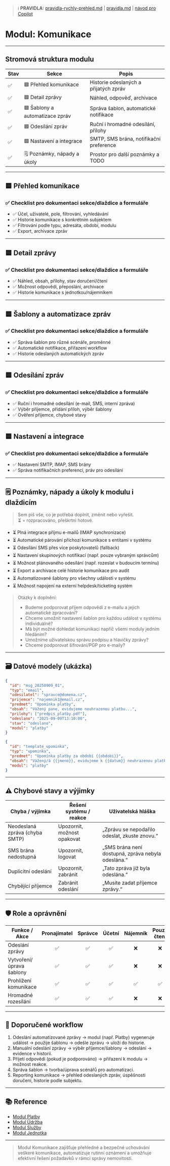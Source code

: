 > ℹ️ **PRAVIDLA:** [pravidla-rychly-prehled.md](./pravidla-rychly-prehled.md) | [pravidla.md](./pravidla.md) | [návod pro Copilot](./pravidla-pro-copilot.md)

# Modul: Komunikace

---

## Stromová struktura modulu

| Stav | Sekce | Popis |
|------|-------|-------|
| ✅   | 🟦 Přehled komunikace | Historie odeslaných a přijatých zpráv |
| ✅   | 🟦 Detail zprávy | Náhled, odpověď, archivace             |
| ✅   | 🟦 Šablony a automatizace zpráv | Správa šablon, automatické notifikace  |
| ✅   | 🟦 Odesílání zpráv | Ruční i hromadné odesílání, přílohy    |
| ✅   | 🟦 Nastavení a integrace | SMTP, SMS brána, notifikační preference|
| ✅   | 🗒️ Poznámky, nápady a úkoly | Prostor pro další poznámky a TODO       |

---

## 🟦 Přehled komunikace

### ✅ Checklist pro dokumentaci sekce/dlaždice a formuláře
- ✅ Účel, uživatelé, pole, filtrování, vyhledávání
- ✅ Historie komunikace s konkrétním subjektem
- ✅ Filtrování podle typu, adresáta, období, modulu
- ✅ Export, archivace zpráv

---

## 🟦 Detail zprávy

### ✅ Checklist pro dokumentaci sekce/dlaždice a formuláře
- ✅ Náhled, obsah, přílohy, stav doručení/čtení
- ✅ Možnost odpovědi, přeposlání, archivace
- ✅ Historie komunikace s jednotkou/nájemníkem

---

## 🟦 Šablony a automatizace zpráv

### ✅ Checklist pro dokumentaci sekce/dlaždice a formuláře
- ✅ Správa šablon pro různé scénáře, proměnné
- ✅ Automatické notifikace, přiřazení workflow
- ✅ Historie odeslaných automatických zpráv

---

## 🟦 Odesílání zpráv

### ✅ Checklist pro dokumentaci sekce/dlaždice a formuláře
- ✅ Ruční i hromadné odesílání (e-mail, SMS, interní zpráva)
- ✅ Výběr příjemce, přidání příloh, výběr šablony
- ✅ Ověření příjemce, chybové stavy

---

## 🟦 Nastavení a integrace

### ✅ Checklist pro dokumentaci sekce/dlaždice a formuláře
- ✅ Nastavení SMTP, IMAP, SMS brány
- ✅ Správa notifikačních preferencí, práv pro odesílání

---

## 🗒️ Poznámky, nápady a úkoly k modulu i dlaždicím

> Sem piš vše, co je potřeba doplnit, změnit nebo vyřešit.  
> ⏳ = rozpracováno, přeškrtni hotové.

- ⏳ Plná integrace příjmu e-mailů (IMAP synchronizace)
- ⏳ Automatické párování příchozí komunikace s entitami v systému
- ⏳ Odesílání SMS přes více poskytovatelů (fallback)
- ⏳ Nastavení skupinových notifikací (např. pouze vybraným správcům)
- ⏳ Možnost plánovaného odesílání (např. rozeslat v budoucím termínu)
- ⏳ Export a archivace celé historie komunikace pro audit
- ⏳ Automatizované šablony pro všechny události v systému
- ⏳ Možnost napojení na externí helpdesk/ticketing systém

> Otázky k doplnění:
> - Budeme podporovat příjem odpovědí z e-mailu a jejich automatické zpracování?
> - Chceme umožnit nastavení šablon pro každou událost v systému individuálně?
> - Má být možné dohledat komunikaci napříč všemi moduly jedním hledáním?
> - Umožníme uživatelskou správu podpisu a hlavičky zprávy?
> - Chceme podporovat šifrování/PGP pro e-maily?

---

## 🗃️ Datové modely (ukázka)

```json
{
  "id": "msg_20250909_01",
  "typ": "email",
  "odesilatel": "spravce@domena.cz",
  "prijemce": "najemnik1@email.cz",
  "predmet": "Upomínka platby",
  "obsah": "Vážený pane, evidujeme neuhrazenou platbu...",
  "prilohy": ["predpis_platby.pdf"],
  "odeslano": "2025-09-09T13:10:00",
  "stav": "odeslano",
  "modul": "platby"
}
```
```json
{
  "id": "template_upominka",
  "typ": "upominka",
  "predmet": "Upomínka platby za období {{obdobi}}",
  "obsah": "Vážený/á {{jmeno}}, evidujeme k {{datum}} neuhrazenou platbu ve výši {{castka}}...",
  "modul": "platby"
}
```

---

## ⚠️ Chybové stavy a výjimky

| Chyba / výjimka                | Řešení systému / reakce      | Uživatelská hláška                              |
|---------------------------------|------------------------------|-------------------------------------------------|
| Neodeslaná zpráva (chyba SMTP)  | Upozornit, možnost opakovat  | „Zprávu se nepodařilo odeslat, zkuste znovu.“   |
| SMS brána nedostupná            | Upozornit, logovat           | „SMS brána není dostupná, zpráva nebyla odeslána.“|
| Duplicitní odeslání             | Upozornit, zabránit          | „Tato zpráva již byla odeslána.“                |
| Chybějící příjemce              | Zabránit odeslání            | „Musíte zadat příjemce zprávy.“                 |

---

## 🛡️ Role a oprávnění

| Funkce / Akce                | Pronajímatel | Správce | Účetní | Nájemník | Pouze čtení |
|------------------------------|:------------:|:-------:|:------:|:--------:|:-----------:|
| Odeslání zprávy              |      ✅      |   ✅    |   ✅   |    ❌    |     ❌      |
| Vytvoření/úprava šablony     |      ✅      |   ✅    |   ✅   |    ❌    |     ❌      |
| Prohlížení komunikace        |      ✅      |   ✅    |   ✅   |    ✅    |     ✅      |
| Hromadné rozesílání          |      ✅      |   ✅    |   ✅   |    ❌    |     ❌      |

---

## 📑 Doporučené workflow

1. Odeslání automatizované zprávy → modul (např. Platby) vygeneruje událost → použije šablonu → odešle zprávu → uloží do historie.
2. Manuální odeslání zprávy → výběr příjemce/šablony → odeslání → evidence v historii.
3. Přijetí odpovědi (pokud je podporováno) → přiřazení k modulu → možnost reakce.
4. Správa šablon → tvorba/úprava scénářů pro automatizaci.
5. Reporting komunikace → přehled odeslaných zpráv, úspěšnosti doručení, historie podle subjektu.

---

## 📚 Reference

- [Modul Platby](./platby.md)
- [Modul Údržba](./udrzba.md)
- [Modul Služby](./sluzby.md)
- [Modul Jednotka](./jednotka.md)

---

> Modul Komunikace zajišťuje přehledné a bezpečné uchovávání veškeré komunikace, automatizuje rutinní oznámení a umožňuje efektivní řešení požadavků v rámci správy nemovitostí.
